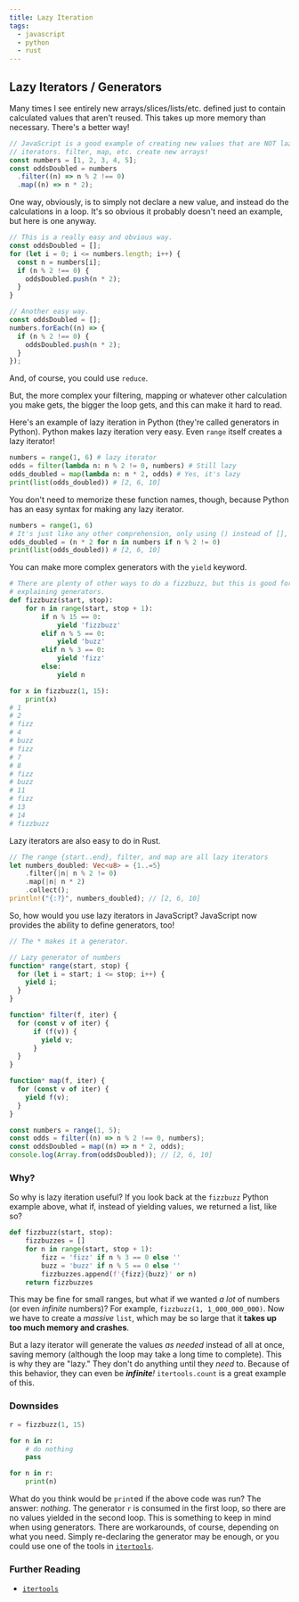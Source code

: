 ```yaml
---
title: Lazy Iteration
tags:
  - javascript
  - python
  - rust
---
```


## Lazy Iterators / Generators

Many times I see entirely new arrays/slices/lists/etc. defined just
to contain calculated values that aren't reused. This takes up more memory than
necessary. There's a better way!

```javascript
// JavaScript is a good example of creating new values that are NOT lazy
// iterators. filter, map, etc. create new arrays!
const numbers = [1, 2, 3, 4, 5];
const oddsDoubled = numbers
  .filter((n) => n % 2 !== 0)
  .map((n) => n * 2);
```

One way, obviously, is to simply not declare a new value, and instead do the
calculations in a loop. It's so obvious it probably doesn't need an example,
but here is one anyway.

```javascript
// This is a really easy and obvious way.
const oddsDoubled = [];
for (let i = 0; i <= numbers.length; i++) {
  const n = numbers[i];
  if (n % 2 !== 0) {
    oddsDoubled.push(n * 2);
  }
}
```

```javascript
// Another easy way.
const oddsDoubled = [];
numbers.forEach((n) => {
  if (n % 2 !== 0) {
    oddsDoubled.push(n * 2);
  }
});
```
And, of course, you could use `reduce`.

But, the more complex your filtering, mapping or whatever other calculation you
make gets, the bigger the loop gets, and this can make it hard to read.

Here's an example of lazy iteration in Python (they're called generators in
Python). Python makes lazy iteration very easy. Even `range` itself creates a
lazy iterator!

```python
numbers = range(1, 6) # lazy iterator
odds = filter(lambda n: n % 2 != 0, numbers) # Still lazy
odds_doubled = map(lambda n: n * 2, odds) # Yes, it's lazy
print(list(odds_doubled)) # [2, 6, 10]
```

You don't need to memorize these function names, though, because Python has an
easy syntax for making any lazy iterator.

```python
numbers = range(1, 6)
# It's just like any other comprehension, only using () instead of [], {}, etc.
odds_doubled = (n * 2 for n in numbers if n % 2 != 0)
print(list(odds_doubled)) # [2, 6, 10]
```

You can make more complex generators with the `yield` keyword.

```python
# There are plenty of other ways to do a fizzbuzz, but this is good for
# explaining generators.
def fizzbuzz(start, stop):
    for n in range(start, stop + 1):
        if n % 15 == 0:
            yield 'fizzbuzz'
        elif n % 5 == 0:
            yield 'buzz'
        elif n % 3 == 0:
            yield 'fizz'
        else:
            yield n

for x in fizzbuzz(1, 15):
    print(x)
# 1
# 2
# fizz
# 4
# buzz
# fizz
# 7
# 8
# fizz
# buzz
# 11
# fizz
# 13
# 14
# fizzbuzz
```

Lazy iterators are also easy to do in Rust.

```rust
// The range {start..end}, filter, and map are all lazy iterators
let numbers_doubled: Vec<u8> = {1..=5}
    .filter(|n| n % 2 != 0)
    .map(|n| n * 2)
    .collect();
println!("{:?}", numbers_doubled); // [2, 6, 10]
```

So, how would you use lazy iterators in JavaScript? JavaScript now provides
the ability to define generators, too!

```javascript
// The * makes it a generator.

// Lazy generator of numbers
function* range(start, stop) {
  for (let i = start; i <= stop; i++) {
    yield i;
  }
}

function* filter(f, iter) {
  for (const v of iter) {
      if (f(v)) {
        yield v;
      }
  }
}

function* map(f, iter) {
  for (const v of iter) {
    yield f(v);
  }
}

const numbers = range(1, 5);
const odds = filter((n) => n % 2 !== 0, numbers);
const oddsDoubled = map((n) => n * 2, odds);
console.log(Array.from(oddsDoubled)); // [2, 6, 10]
```

### Why?

So why is lazy iteration useful? If you look back at the `fizzbuzz`
Python example above, what if, instead of yielding values, we
returned a list, like so?

```python
def fizzbuzz(start, stop):
    fizzbuzzes = []
    for n in range(start, stop + 1):
        fizz = 'fizz' if n % 3 == 0 else ''
        buzz = 'buzz' if n % 5 == 0 else ''
        fizzbuzzes.append(f'{fizz}{buzz}' or n)
    return fizzbuzzes
```

This may be fine for small ranges, but what if we wanted
*a lot* of numbers (or even *infinite* numbers)?
For example, `fizzbuzz(1, 1_000_000_000)`.
Now we have to create a *massive* `list`, which may be so large
that it **takes up too much memory and crashes**.

But a lazy iterator will generate the values *as needed* instead
of all at once, saving memory (although the loop may take a long
time to complete). This is why they are "lazy." They don't do
anything until they *need* to. Because of this behavior, they
can even be ***infinite**!* `itertools.count` is a great example
of this.

### Downsides

```python
r = fizzbuzz(1, 15)

for n in r:
    # do nothing
    pass

for n in r:
    print(n)
```

What do you think would be `print`ed if the above code was
run? The answer: *nothing*. The generator `r` is consumed
in the first loop, so there are no values yielded in the
second loop. This is something to keep in mind when using
generators. There are workarounds, of course, depending on
what you need. Simply re-declaring the generator may be enough,
or you could use one of the tools in [`itertools`][itertools].

### Further Reading

- [`itertools`][itertools]

[itertools]: https://docs.python.org/3/library/itertools.html
